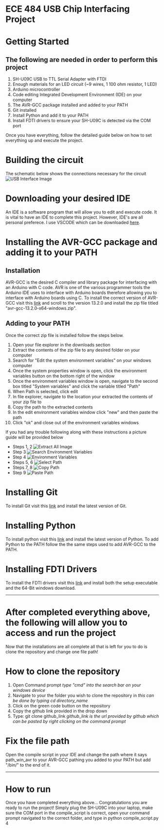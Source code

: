 # ECE 484 USB Chip Interfacing Project

# Getting Started
## The following are needed in order to perform this project
1. SH-U09C USB to TTL Serial Adapter with FTDI
2. Enough materials for an LED circuit (~9 wires, 1 100 ohm resistor, 1 LED)
3. Arduino microcontroller
4. Code editing Integrated Development Environment (IDE) on your computer
5. The AVR-GCC package installed and added to your PATH
6. Git installed
7. Install Python and add it to your PATH
8. Install FDTI drivers to ensure your SH-U09C is detected via the COM port

Once you have everything, follow the detailed guide below on how to set everything up and execute the project.

# Building the circuit
The schematic below shows the connections necessary for the circuit
![USB Interface Image](/assests/images/interface_schematic.png "USB Interface Image")

# Downloading your desired IDE
An IDE is a software program that will allow you to edit and execute code. It is vital to have an IDE to complete this project. However, IDE's are all personal preferece. I use VSCODE which can be downloaded [here](https://code.visualstudio.com/Download).

# Installing the AVR-GCC package and adding it to your PATH
## Installation
AVR-GCC is the desired C compiler and library package for interfacing with an Arduino with C code. AVR is one of the various programmer tools the Arduino IDE uses to interface with Arduino boards therefore allowing you to interface with Arduino boards using C. To install the correct version of AVR-GCC visit this [link](https://github.com/ZakKemble/avr-gcc-build/releases) and scroll to the version 13.2.0 and install the zip file titled "avr-gcc-13.2.0-x64-windows.zip". 

## Adding to your PATH
Once the correct zip file is installed follow the steps below.
1. Open your file explorer in the downloads section
2. Extract the contents of the zip file to any desired folder on your computer
3. Search for "Edit the system environment variables" on your windows computer
4. Once the system properties window is open, click the environment variables button on the bottom right of the window
5. Once the environment variables window is open, navigate to the second box titled "System variables" and click the variable titled "Path"
6. When Path is selected, click edit
7. In file explorer, navigate to the location your extracted the contents of your zip file to
8. Copy the path to the extracted contents
9. In the edit environment variables window click "new" and then paste the path 
10. Click "ok" and close out of the environment variables windows

If you had any trouble following along with these instructions a picture guide will be provided below
- Steps 1, 2
![Extract All Image](/assests/images/extract_contents.png "Extract All Image")
- Step 3
![Search Environment Variables](/assests/images/search_ev.png "Search Environment Variables")
- Step 4
![Environment Variables](/assests/images/environment_variables_w1.PNG "Environment Variables")
- Steps 5, 6
![Select Path](/assests/images/environment_variables_w2.PNG "Select Path")
- Steps 7, 8
![Copy Path](/assests/images/copy_path.png "Copy Path")
- Step 9
![Paste Path](/assests/images/environment_variables_w3.PNG "Paste Path")

# Installing Git
To install Git visit this [link](https://git-scm.com/downloads) and install the latest version of Git.

# Installing Python
To install python visit this [link](https://www.python.org/downloads/) and install the latest version of Python. To add Python to the PATH follow the the same steps used to add AVR-GCC to the PATH.

# Installing FDTI Drivers
To install the FDTI drivers visit this [link](https://ftdichip.com/drivers/vcp-drivers/) and install both the setup executable and the 64-Bit windows download.

---
# After completed everything above, the following will allow you to access and run the project
Now that the installations are all complete all that is left for you to do is clone the repository and change one file path!

# How to clone the repository
1. Open Command prompt *type "cmd" into the search bar on your windows device*
2. Navigate to your the folder you wish to clone the repository in *this can be done by typing cd directory_name*
3. Click on the green code button on the repository
4. Copy the github link provided in the drop down
5. Type: git clone github_link *github_link is the url provided by github which can be pasted by right clicking on the command prompt*

# Fix the file path
Open the compile script in your IDE and change the path where it says path_win_avr to your AVR-GCC pathing you added to your PATH but add "/bin/" to the end of it.

---

# How to run
Once you have completed everything above... Congratulations you are ready to run the project! Simply plug the SH-U09C into your laptop, make sure the COM port in the compile_script is correct, open your command prompt navigated to the correct folder, and type in python compile_script.py 4
